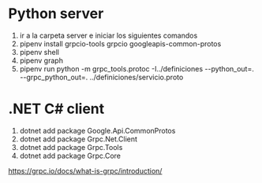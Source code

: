 # Python server

1. ir a la carpeta server e iniciar los siguientes comandos
2. pipenv install grpcio-tools grpcio googleapis-common-protos
3. pipenv shell
4. pipenv graph
5. pipenv run python -m grpc_tools.protoc -I../definiciones --python_out=. --grpc_python_out=. ../definiciones/servicio.proto

# .NET C# client

1. dotnet add package Google.Api.CommonProtos
2. dotnet add package Grpc.Net.Client
3. dotnet add package Grpc.Tools
4. dotnet add package Grpc.Core

https://grpc.io/docs/what-is-grpc/introduction/
